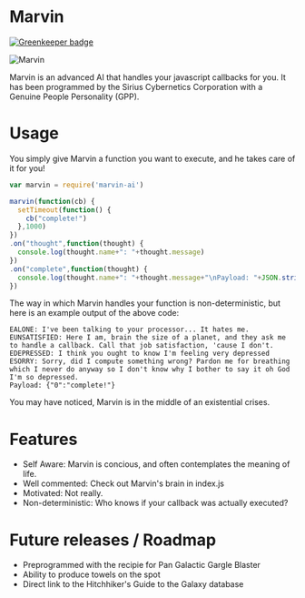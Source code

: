 Marvin
===

[![Greenkeeper badge](https://badges.greenkeeper.io/retrohacker/marvin.svg)](https://greenkeeper.io/)

![Marvin](http://i.imgur.com/Bw1aQ1R.jpg)


Marvin is an advanced AI that handles your javascript callbacks for you. It has been programmed by the Sirius Cybernetics Corporation with a Genuine People Personality (GPP).

# Usage

You simply give Marvin a function you want to execute, and he takes care of it for you!

```js
var marvin = require('marvin-ai')

marvin(function(cb) {
  setTimeout(function() {
    cb("complete!")
  },1000)
})
.on("thought",function(thought) {
  console.log(thought.name+": "+thought.message)
})
.on("complete",function(thought) {
  console.log(thought.name+": "+thought.message+"\nPayload: "+JSON.stringify(thought.arguments))
})
```

The way in which Marvin handles your function is non-deterministic, but here is an example output of the above code:

```text
EALONE: I've been talking to your processor... It hates me.
EUNSATISFIED: Here I am, brain the size of a planet, and they ask me to handle a callback. Call that job satisfaction, 'cause I don't.
EDEPRESSED: I think you ought to know I'm feeling very depressed
ESORRY: Sorry, did I compute something wrong? Pardon me for breathing which I never do anyway so I don't know why I bother to say it oh God I'm so depressed.
Payload: {"0":"complete!"}
```

You may have noticed, Marvin is in the middle of an existential crises.

# Features

* Self Aware: Marvin is concious, and often contemplates the meaning of life.
* Well commented: Check out Marvin's brain in index.js
* Motivated: Not really.
* Non-deterministic: Who knows if your callback was actually executed?

# Future releases / Roadmap

* Preprogrammed with the recipie for Pan Galactic Gargle Blaster
* Ability to produce towels on the spot
* Direct link to the Hitchhiker's Guide to the Galaxy database
